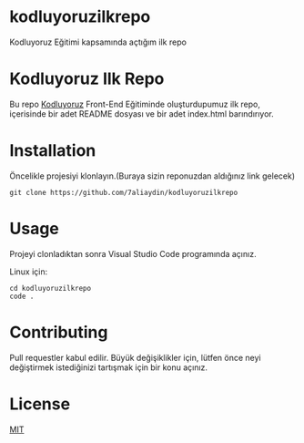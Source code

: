 # kodluyoruzilkrepo
Kodluyoruz Eğitimi kapsamında açtığım ilk repo

# Kodluyoruz Ilk Repo
Bu repo [Kodluyoruz](https://www.kodluyoruz.org/) Front-End Eğitiminde oluşturdupumuz ilk repo, içerisinde bir adet README dosyası ve bir adet index.html barındırıyor.

# Installation
Öncelikle projesiyi klonlayın.(Buraya sizin reponuzdan aldığınız link gelecek)

```
git clone https://github.com/7aliaydin/kodluyoruzilkrepo
```

# Usage

Projeyi clonladıktan sonra Visual Studio Code programında açınız.

Linux için:

```
cd kodluyoruzilkrepo
code .
```
# Contributing

Pull requestler kabul edilir. Büyük değişiklikler için, lütfen önce neyi değiştirmek istediğinizi tartışmak için bir konu açınız.

# License

[MIT](https://github.com/7aliaydin/kodluyoruzilkrepo/blob/main/LICENSE)